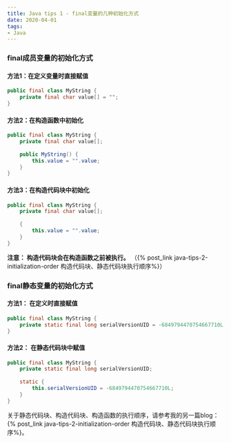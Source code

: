 ```yaml
---
title: Java tips 1 - final变量的几种初始化方式
date: 2020-04-01
tags:
- Java
---
```


### final成员变量的初始化方式
#### 方法1：在定义变量时直接赋值
```java
public final class MyString {
    private final char value[] = "";
}
```
#### 方法2：在构造函数中初始化
```java
public final class MyString {
    private final char value[];
    
    public MyString() {
        this.value = "".value;
    }
}
```

#### 方法3：在构造代码块中初始化
```java
public final class MyString {
    private final char value[];
    
    {
        this.value = "".value;
    }
}
```
**注意： 构造代码块会在构造函数之前被执行。** （{% post_link java-tips-2-initialization-order 构造代码块、静态代码块执行顺序%}）

### final静态变量的初始化方式
#### 方法1： 在定义时直接赋值
```java
public final class MyString {
    private static final long serialVersionUID = -6849794470754667710L;
}
```
#### 方法2： 在静态代码块中赋值
```java
public final class MyString {
    private static final long serialVersionUID;
    
    static {
        this.serialVersionUID = -6849794470754667710L;
    }
}
```

关于静态代码块、构造代码块、构造函数的执行顺序，请参考我的另一篇blog：{% post_link java-tips-2-initialization-order 构造代码块、静态代码块执行顺序%}。
